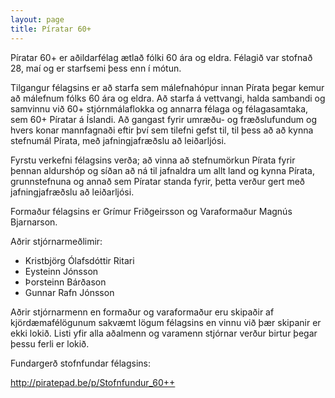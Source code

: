 ```yaml
---
layout: page
title: Píratar 60+
---
```


Píratar 60+ er aðildarfélag ætlað fólki 60 ára og eldra. Félagið var stofnað 28, maí og er starfsemi þess enn í mótun.

Tilgangur félagsins er að starfa sem málefnahópur innan Pírata þegar kemur að málefnum fólks 60 ára og eldra.
Að starfa á vettvangi, halda sambandi og samvinnu við 60+ stjórnmálaflokka og annarra félaga og félagasamtaka, sem 60+ Píratar á Íslandi. Að gangast fyrir umræðu- og fræðslufundum og hvers konar mannfagnaði eftir því sem tilefni gefst til, til þess að að kynna stefnumál Pírata, með jafningjafræðslu að leiðarljósi.

Fyrstu verkefni félagsins verða; að vinna að stefnumörkun Pírata fyrir þennan aldurshóp og síðan að ná til jafnaldra um allt land og kynna Pírata, grunnstefnuna og annað sem Píratar standa fyrir, þetta verður gert með jafningjafræðslu að leiðarljósi.

Formaður félagsins er Grímur Friðgeirsson og Varaformaður Magnús Bjarnarson.

Aðrir stjórnarmeðlimir:
- Kristbjörg Ólafsdóttir Ritari
- Eysteinn Jónsson
- Þorsteinn Bárðason
- Gunnar Rafn Jónsson

Aðrir stjórnarmenn en formaður og varaformaður eru skipaðir af kjördæmafélögunum sakvæmt lögum félagsins en vinnu við þær skipanir er ekki lokið. Listi yfir alla aðalmenn og varamenn stjórnar verður birtur þegar þessu ferli er lokið.


Fundargerð stofnfundar félagsins:

http://piratepad.be/p/Stofnfundur_60++
